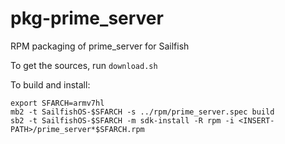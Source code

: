 # pkg-prime_server
RPM packaging of prime_server for Sailfish 

To get the sources, run `download.sh`

To build and install:

```
export SFARCH=armv7hl
mb2 -t SailfishOS-$SFARCH -s ../rpm/prime_server.spec build
sb2 -t SailfishOS-$SFARCH -m sdk-install -R rpm -i <INSERT-PATH>/prime_server*$SFARCH.rpm
```


